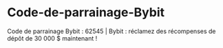 # Code-de-parrainage-Bybit
Code de parrainage Bybit : 62545 | Bybit : réclamez des récompenses de dépôt de 30 000 $ maintenant !
